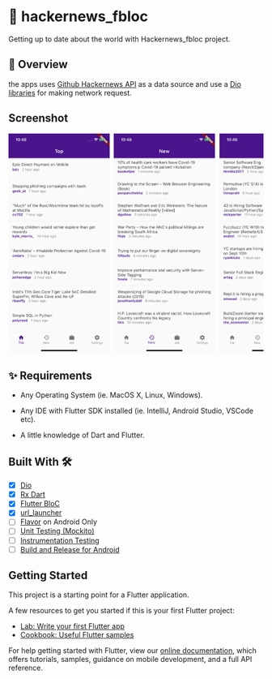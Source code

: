 # :blue_book: hackernews_fbloc

Getting up to date about the world with Hackernews_fbloc project.

## :pushpin: Overview
the apps uses [Github Hackernews API](https://github.com/HackerNews/API.git) as a data source and use a [Dio libraries]([https://pub.dev/packages/dio](https://pub.dev/packages/dio)) for making network request.

## Screenshot
<pre>
<img src="screenshot/top.png" width="200"> <img src="screenshot/new.png" width="200"> <img src="screenshot/job.png" width="200"> <img src="screenshot/detail.png" width="200">
</pre>

## ✨ Requirements

* Any Operating System (ie. MacOS X, Linux, Windows).

* Any IDE with Flutter SDK installed (ie. IntelliJ, Android Studio, VSCode etc).

* A little knowledge of Dart and Flutter.

## Built With 🛠

* [x] <a href="https://pub.dev/packages/dio">Dio</a>
* [x] <a href="https://pub.dev/packages/rxdart">Rx Dart</a>
* [x] <a href="https://bloclibrary.dev/#/">Flutter BloC</a>
* [x] <a href="[https://pub.dev/packages/url_launcher](https://pub.dev/packages/url_launcher)">url_launcher</a>
* [ ] <a href="https://flutter.dev/docs/deployment/flavors">Flavor</a> on Android Only
* [ ] <a href="https://flutter.dev/docs/cookbook/testing/unit/mocking">Unit Testing (Mockito)</a>
* [ ] <a href="https://flutter.dev/docs/cookbook/testing/integration/introductionIntegration">Instrumentation Testing</a>
* [ ] <a href="https://flutter.dev/docs/deployment/android">Build and Release for Android</a>

## Getting Started

This project is a starting point for a Flutter application.

A few resources to get you started if this is your first Flutter project:

- [Lab: Write your first Flutter app](https://flutter.dev/docs/get-started/codelab)
- [Cookbook: Useful Flutter samples](https://flutter.dev/docs/cookbook)

For help getting started with Flutter, view our
[online documentation](https://flutter.dev/docs), which offers tutorials,
samples, guidance on mobile development, and a full API reference.
